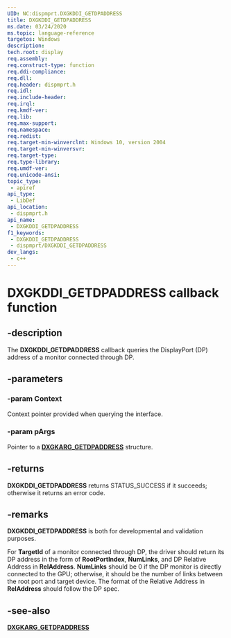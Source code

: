 ```yaml
---
UID: NC:dispmprt.DXGKDDI_GETDPADDRESS
title: DXGKDDI_GETDPADDRESS
ms.date: 03/24/2020
ms.topic: language-reference
targetos: Windows
description: 
tech.root: display
req.assembly: 
req.construct-type: function
req.ddi-compliance: 
req.dll: 
req.header: dispmprt.h
req.idl: 
req.include-header: 
req.irql: 
req.kmdf-ver: 
req.lib: 
req.max-support: 
req.namespace: 
req.redist: 
req.target-min-winverclnt: Windows 10, version 2004
req.target-min-winversvr: 
req.target-type: 
req.type-library: 
req.umdf-ver: 
req.unicode-ansi: 
topic_type:
 - apiref
api_type:
 - LibDef
api_location:
 - dispmprt.h
api_name:
 - DXGKDDI_GETDPADDRESS
f1_keywords:
 - DXGKDDI_GETDPADDRESS
 - dispmprt/DXGKDDI_GETDPADDRESS
dev_langs:
 - c++
---
```


# DXGKDDI_GETDPADDRESS callback function


## -description

The **DXGKDDI_GETDPADDRESS** callback queries the DisplayPort (DP) address of a monitor connected through DP.

## -parameters

### -param Context

Context pointer provided when querying the interface.

### -param pArgs

Pointer to a [**DXGKARG_GETDPADDRESS**](ns-dispmprt-dxgkarg_getdpaddress.md) structure.

## -returns

**DXGKDDI_GETDPADDRESS** returns STATUS_SUCCESS if it succeeds; otherwise it returns an error code.

## -remarks

**DXGKDDI_GETDPADDRESS** is both for developmental and validation purposes.

For **TargetId** of a monitor connected through DP, the driver should return its DP address in the form of **RootPortIndex**, **NumLinks**, and DP Relative Address in **RelAddress**. **NumLinks** should be 0 if the DP monitor is directly connected to the GPU; otherwise, it should be the number of links between the root port and target device. The format of the Relative Address in **RelAddress** should follow the DP spec.

## -see-also

[**DXGKARG_GETDPADDRESS**](ns-dispmprt-dxgkarg_getdpaddress.md)


